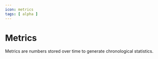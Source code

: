 ```yaml
---
icon: metrics
tags: [ alpha ]
---
```

# Metrics

Metrics are numbers stored over time to generate chronological statistics.
